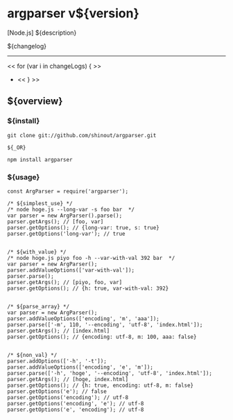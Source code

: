 argparser v${version}
==================
[Node.js] ${description}

${changelog}

----------------
<< for (var i in changeLogs) { >>
* [${i}]: ${changeLogs[i]}
<< } >>

${overview}
----------------
### ${install} ###
    git clone git://github.com/shinout/argparser.git

    ${_OR}

    npm install argparser

### ${usage} ###
    const ArgParser = require('argparser');

    /* ${simplest_use} */
    /* node hoge.js --long-var -s foo bar  */
    var parser = new ArgParser().parse();
    parser.getArgs(); // [foo, var]
    parser.getOptions(); // {long-var: true, s: true}
    parser.getOptions('long-var'); // true


    /* ${with_value} */
    /* node hoge.js piyo foo -h --var-with-val 392 bar  */
    var parser = new ArgParser();
    parser.addValueOptions(['var-with-val']);
    parser.parse();
    parser.getArgs(); // [piyo, foo, var]
    parser.getOptions(); // {h: true, var-with-val: 392}


    /* ${parse_array} */
    var parser = new ArgParser();
    parser.addValueOptions(['encoding', 'm', 'aaa']);
    parser.parse(['-m', 110, '--encoding', 'utf-8', 'index.html']);
    parser.getArgs(); // [index.html]
    parser.getOptions(); // {encoding: utf-8, m: 100, aaa: false}


    /* ${non_val} */
    parser.addOptions(['-h', '-t']);
    parser.addValueOptions(['encoding', 'e', 'm']);
    parser.parse(['-h', 'hoge', '--encoding', 'utf-8', 'index.html']);
    parser.getArgs(); // [hoge, index.html]
    parser.getOptions(); // {h: true, encoding: utf-8, m: false}
    parser.getOptions('e'); // false
    parser.getOptions('encoding'); // utf-8
    parser.getOptions('encoding', 'e'); // utf-8
    parser.getOptions('e', 'encoding'); // utf-8

